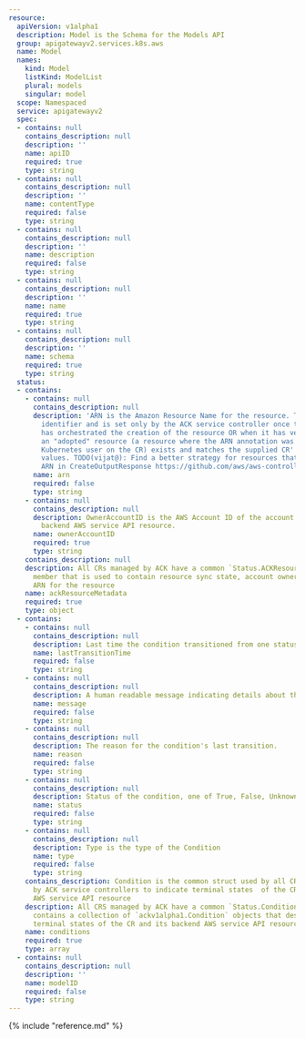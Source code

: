 ```yaml
---
resource:
  apiVersion: v1alpha1
  description: Model is the Schema for the Models API
  group: apigatewayv2.services.k8s.aws
  name: Model
  names:
    kind: Model
    listKind: ModelList
    plural: models
    singular: model
  scope: Namespaced
  service: apigatewayv2
  spec:
  - contains: null
    contains_description: null
    description: ''
    name: apiID
    required: true
    type: string
  - contains: null
    contains_description: null
    description: ''
    name: contentType
    required: false
    type: string
  - contains: null
    contains_description: null
    description: ''
    name: description
    required: false
    type: string
  - contains: null
    contains_description: null
    description: ''
    name: name
    required: true
    type: string
  - contains: null
    contains_description: null
    description: ''
    name: schema
    required: true
    type: string
  status:
  - contains:
    - contains: null
      contains_description: null
      description: 'ARN is the Amazon Resource Name for the resource. This is a globally-unique
        identifier and is set only by the ACK service controller once the controller
        has orchestrated the creation of the resource OR when it has verified that
        an "adopted" resource (a resource where the ARN annotation was set by the
        Kubernetes user on the CR) exists and matches the supplied CR''s Spec field
        values. TODO(vijat@): Find a better strategy for resources that do not have
        ARN in CreateOutputResponse https://github.com/aws/aws-controllers-k8s/issues/270'
      name: arn
      required: false
      type: string
    - contains: null
      contains_description: null
      description: OwnerAccountID is the AWS Account ID of the account that owns the
        backend AWS service API resource.
      name: ownerAccountID
      required: true
      type: string
    contains_description: null
    description: All CRs managed by ACK have a common `Status.ACKResourceMetadata`
      member that is used to contain resource sync state, account ownership, constructed
      ARN for the resource
    name: ackResourceMetadata
    required: true
    type: object
  - contains:
    - contains: null
      contains_description: null
      description: Last time the condition transitioned from one status to another.
      name: lastTransitionTime
      required: false
      type: string
    - contains: null
      contains_description: null
      description: A human readable message indicating details about the transition.
      name: message
      required: false
      type: string
    - contains: null
      contains_description: null
      description: The reason for the condition's last transition.
      name: reason
      required: false
      type: string
    - contains: null
      contains_description: null
      description: Status of the condition, one of True, False, Unknown.
      name: status
      required: false
      type: string
    - contains: null
      contains_description: null
      description: Type is the type of the Condition
      name: type
      required: false
      type: string
    contains_description: Condition is the common struct used by all CRDs managed
      by ACK service controllers to indicate terminal states  of the CR and its backend
      AWS service API resource
    description: All CRS managed by ACK have a common `Status.Conditions` member that
      contains a collection of `ackv1alpha1.Condition` objects that describe the various
      terminal states of the CR and its backend AWS service API resource
    name: conditions
    required: true
    type: array
  - contains: null
    contains_description: null
    description: ''
    name: modelID
    required: false
    type: string
---
```

{% include "reference.md" %}
